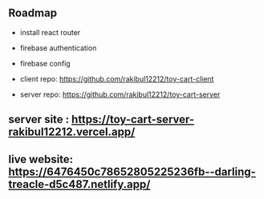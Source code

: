## Roadmap

- install react router

- firebase authentication

- firebase config

- client repo: https://github.com/rakibul12212/toy-cart-client

- server repo: https://github.com/rakibul12212/toy-cart-server

## server site : https://toy-cart-server-rakibul12212.vercel.app/

## live website: https://6476450c78652805225236fb--darling-treacle-d5c487.netlify.app/

